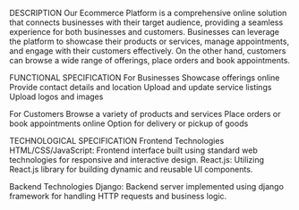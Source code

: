 DESCRIPTION
Our Ecommerce Platform is a comprehensive online solution that connects businesses with their 
target audience, providing a seamless experience for both businesses and customers.
Businesses can leverage the platform to showcase their products or services, manage appointments,
and engage with their customers effectively. On the other hand, customers can browse a wide range
of offerings, place orders and book appointments.

FUNCTIONAL SPECIFICATION
For Businesses
Showcase offerings online
Provide contact details and location
Upload and update service listings
Upload logos and images
                      
For Customers
Browse a variety of products and services
Place orders or book appointments online
Option for delivery or pickup of goods


TECHNOLOGICAL SPECIFICATION
Frontend Technologies
HTML/CSS/JavaScript: Frontend interface built using standard web technologies for responsive and interactive design.
React.js: Utilizing React.js library for building dynamic and reusable UI components.


Backend Technologies
Django: Backend server implemented using django framework for handling HTTP requests and business logic.


